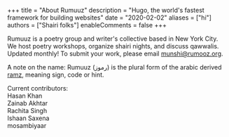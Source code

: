 +++
title = "About Rumuuz"
description = "Hugo, the world's fastest framework for building websites"
date = "2020-02-02"
aliases = ["hi"]
authors = ["Shairi folks"]
enableComments = false
+++

Rumuuz is a poetry group and writer's collective based in New York City. We host poetry workshops, organize shairi nights, and discuss qawwalis. Updated monthly! To submit your work, please email munshi@rumooz.org.

ٓA note on the name: Rumuuz (رموز) is the plural form of the arabic derived [ramz]((https://www.rekhtadictionary.com/meaning-of-ramz)), meaning sign, code or hint. 

Current contributors: \
Hasan Khan \
Zainab Akhtar \
Rachita Singh \
Ishaan Saxena \
mosambiyaar 

